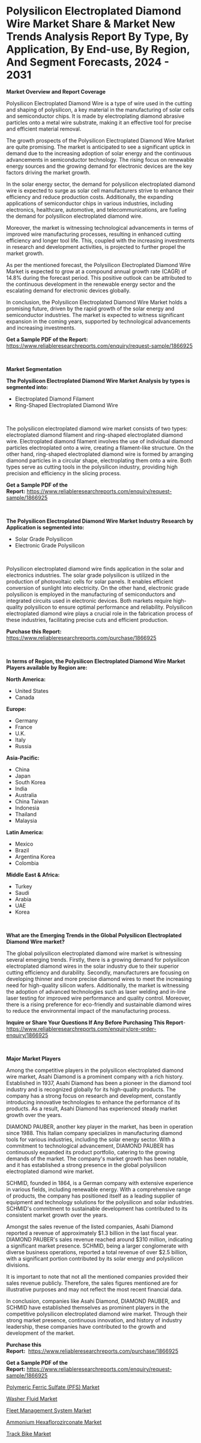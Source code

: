 <p><h1>Polysilicon Electroplated Diamond Wire Market Share & Market New Trends Analysis Report By Type, By Application, By End-use, By Region, And Segment Forecasts, 2024 - 2031</h1></p><p><strong>Market Overview and Report Coverage</strong></p>
<p><p>Polysilicon Electroplated Diamond Wire is a type of wire used in the cutting and shaping of polysilicon, a key material in the manufacturing of solar cells and semiconductor chips. It is made by electroplating diamond abrasive particles onto a metal wire substrate, making it an effective tool for precise and efficient material removal.</p><p>The growth prospects of the Polysilicon Electroplated Diamond Wire Market are quite promising. The market is anticipated to see a significant uptick in demand due to the increasing adoption of solar energy and the continuous advancements in semiconductor technology. The rising focus on renewable energy sources and the growing demand for electronic devices are the key factors driving the market growth.</p><p>In the solar energy sector, the demand for polysilicon electroplated diamond wire is expected to surge as solar cell manufacturers strive to enhance their efficiency and reduce production costs. Additionally, the expanding applications of semiconductor chips in various industries, including electronics, healthcare, automotive, and telecommunications, are fueling the demand for polysilicon electroplated diamond wire.</p><p>Moreover, the market is witnessing technological advancements in terms of improved wire manufacturing processes, resulting in enhanced cutting efficiency and longer tool life. This, coupled with the increasing investments in research and development activities, is projected to further propel the market growth.</p><p>As per the mentioned forecast, the Polysilicon Electroplated Diamond Wire Market is expected to grow at a compound annual growth rate (CAGR) of 14.8% during the forecast period. This positive outlook can be attributed to the continuous development in the renewable energy sector and the escalating demand for electronic devices globally.</p><p>In conclusion, the Polysilicon Electroplated Diamond Wire Market holds a promising future, driven by the rapid growth of the solar energy and semiconductor industries. The market is expected to witness significant expansion in the coming years, supported by technological advancements and increasing investments.</p></p>
<p><strong>Get a Sample PDF of the Report:</strong> <a href="https://www.reliableresearchreports.com/enquiry/request-sample/1866925">https://www.reliableresearchreports.com/enquiry/request-sample/1866925</a></p>
<p>&nbsp;</p>
<p><strong>Market Segmentation</strong></p>
<p><strong>The Polysilicon Electroplated Diamond Wire Market Analysis by types is segmented into:</strong></p>
<p><ul><li>Electroplated Diamond Filament</li><li>Ring-Shaped Electroplated Diamond Wire</li></ul></p>
<p>&nbsp;</p>
<p><p>The polysilicon electroplated diamond wire market consists of two types: electroplated diamond filament and ring-shaped electroplated diamond wire. Electroplated diamond filament involves the use of individual diamond particles electroplated onto a wire, creating a filament-like structure. On the other hand, ring-shaped electroplated diamond wire is formed by arranging diamond particles in a circular shape, electroplating them onto a wire. Both types serve as cutting tools in the polysilicon industry, providing high precision and efficiency in the slicing process.</p></p>
<p><strong>Get a Sample PDF of the Report:</strong>&nbsp;<a href="https://www.reliableresearchreports.com/enquiry/request-sample/1866925">https://www.reliableresearchreports.com/enquiry/request-sample/1866925</a></p>
<p>&nbsp;</p>
<p><strong>The Polysilicon Electroplated Diamond Wire Market Industry Research by Application is segmented into:</strong></p>
<p><ul><li>Solar Grade Polysilicon</li><li>Electronic Grade Polysilicon</li></ul></p>
<p>&nbsp;</p>
<p><p>Polysilicon electroplated diamond wire finds application in the solar and electronics industries. The solar grade polysilicon is utilized in the production of photovoltaic cells for solar panels. It enables efficient conversion of sunlight into electricity. On the other hand, electronic grade polysilicon is employed in the manufacturing of semiconductors and integrated circuits used in electronic devices. Both markets require high-quality polysilicon to ensure optimal performance and reliability. Polysilicon electroplated diamond wire plays a crucial role in the fabrication process of these industries, facilitating precise cuts and efficient production.</p></p>
<p><strong>Purchase this Report:</strong>&nbsp; <a href="https://www.reliableresearchreports.com/purchase/1866925">https://www.reliableresearchreports.com/purchase/1866925</a></p>
<p>&nbsp;</p>
<p><strong>In terms of Region, the Polysilicon Electroplated Diamond Wire Market Players available by Region are:</strong></p>
<p>
    <p> <strong> North America: </strong>
        <ul>
            <li>United States</li>
            <li>Canada</li>
        </ul>
        </p> 
    <p> <strong> Europe: </strong>
        <ul>
            <li>Germany</li>
            <li>France</li>
            <li>U.K.</li>
            <li>Italy</li>
            <li>Russia</li>
        </ul>
        </p> 
    <p> <strong> Asia-Pacific: </strong>
        <ul>
            <li>China</li>
            <li>Japan</li>
            <li>South Korea</li>
            <li>India</li>
            <li>Australia</li>
            <li>China Taiwan</li>
            <li>Indonesia</li>
            <li>Thailand</li>
            <li>Malaysia</li>
        </ul>
        </p> 
    <p> <strong> Latin America: </strong>
        <ul>
            <li>Mexico</li>
            <li>Brazil</li>
            <li>Argentina Korea</li>
            <li>Colombia</li>
        </ul>
        </p> 
    <p> <strong> Middle East & Africa: </strong>
        <ul>
            <li>Turkey</li>
            <li>Saudi</li>
            <li>Arabia</li>
            <li>UAE</li>
            <li>Korea</li>
        </ul>
    </p>
    </p>
<p>&nbsp;</p>
<p><strong>What are the Emerging Trends in the Global Polysilicon Electroplated Diamond Wire market?</strong></p>
<p><p>The global polysilicon electroplated diamond wire market is witnessing several emerging trends. Firstly, there is a growing demand for polysilicon electroplated diamond wires in the solar industry due to their superior cutting efficiency and durability. Secondly, manufacturers are focusing on developing thinner and more precise diamond wires to meet the increasing need for high-quality silicon wafers. Additionally, the market is witnessing the adoption of advanced technologies such as laser welding and in-line laser testing for improved wire performance and quality control. Moreover, there is a rising preference for eco-friendly and sustainable diamond wires to reduce the environmental impact of the manufacturing process.</p></p>
<p><strong>Inquire or Share Your Questions If Any Before Purchasing This Report</strong>- <a href="https://www.reliableresearchreports.com/enquiry/pre-order-enquiry/1866925">https://www.reliableresearchreports.com/enquiry/pre-order-enquiry/1866925</a></p>
<p>&nbsp;</p>
<p><strong>Major Market Players</strong></p>
<p><p>Among the competitive players in the polysilicon electroplated diamond wire market, Asahi Diamond is a prominent company with a rich history. Established in 1937, Asahi Diamond has been a pioneer in the diamond tool industry and is recognized globally for its high-quality products. The company has a strong focus on research and development, constantly introducing innovative technologies to enhance the performance of its products. As a result, Asahi Diamond has experienced steady market growth over the years.</p><p>DIAMOND PAUBER, another key player in the market, has been in operation since 1988. This Italian company specializes in manufacturing diamond tools for various industries, including the solar energy sector. With a commitment to technological advancement, DIAMOND PAUBER has continuously expanded its product portfolio, catering to the growing demands of the market. The company's market growth has been notable, and it has established a strong presence in the global polysilicon electroplated diamond wire market.</p><p>SCHMID, founded in 1864, is a German company with extensive experience in various fields, including renewable energy. With a comprehensive range of products, the company has positioned itself as a leading supplier of equipment and technology solutions for the polysilicon and solar industries. SCHMID's commitment to sustainable development has contributed to its consistent market growth over the years.</p><p>Amongst the sales revenue of the listed companies, Asahi Diamond reported a revenue of approximately $1.3 billion in the last fiscal year. DIAMOND PAUBER's sales revenue reached around $310 million, indicating a significant market presence. SCHMID, being a larger conglomerate with diverse business operations, reported a total revenue of over $2.5 billion, with a significant portion contributed by its solar energy and polysilicon divisions.</p><p>It is important to note that not all the mentioned companies provided their sales revenue publicly. Therefore, the sales figures mentioned are for illustrative purposes and may not reflect the most recent financial data.</p><p>In conclusion, companies like Asahi Diamond, DIAMOND PAUBER, and SCHMID have established themselves as prominent players in the competitive polysilicon electroplated diamond wire market. Through their strong market presence, continuous innovation, and history of industry leadership, these companies have contributed to the growth and development of the market.</p></p>
<p><strong>Purchase this Report:</strong>&nbsp;&nbsp;<a href="https://www.reliableresearchreports.com/purchase/1866925">https://www.reliableresearchreports.com/purchase/1866925</a></p>
<p></p>
<p><strong>Get a Sample PDF of the Report:</strong>&nbsp;<a href="https://www.reliableresearchreports.com/enquiry/request-sample/1866925">https://www.reliableresearchreports.com/enquiry/request-sample/1866925</a></p>
<p><p><a href="https://github.com/santosh758595/Market-Research-Report-List-2/blob/main/polymeric-ferric-sulfate-pfs-market.md">Polymeric Ferric Sulfate (PFS) Market</a></p><p><a href="https://www.linkedin.com/pulse/decoding-washer-fluid-market-deep-dive-latest-trends-segmentation-jbluc/">Washer Fluid Market</a></p><p><a href="https://www.linkedin.com/pulse/fleet-management-system-market-research-report-unlocks-analysis-pcc0c/">Fleet Management System Market</a></p><p><a href="https://github.com/Chiragrp25/Market-Research-Report-List-2/blob/main/ammonium-hexaflorozirconate-market.md">Ammonium Hexaflorozirconate Market</a></p><p><a href="https://www.linkedin.com/pulse/track-bike-market-research-report-provides-thorough-industry-xjmvc/">Track Bike Market</a></p></p>